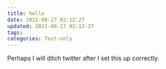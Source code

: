 ```yaml
---
title: hello
date: 2021-08-27 02:12:27
updated: 2021-08-27 02:12:27
tags: 
categories: Text-only
---
```

Perhaps I will ditch twitter after I set this up correctly.
